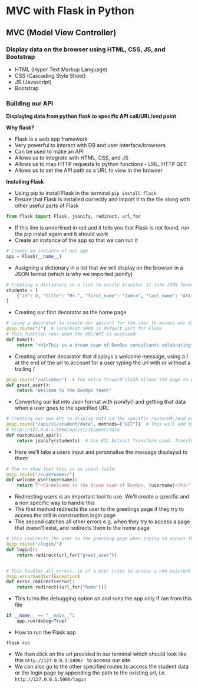# MVC with Flask in Python
## MVC (Model View Controller)


### Display data on the browser using HTML, CSS, JS, and Bootstrap
- HTML (Hyper Text Markup Language)
- CSS (Cascading Style Sheet)
- JS (Javascript)
- Bootstrap

### Building our API
**Displaying data from python flask to specific API call/URL/end point**

**Why flask?**
- Flask is a web app framework
- Very powerful to interact with DB and user interface/browsers
- Can be used to make an API
- Allows us to integrate with HTML, CSS, and JS
- Allows us to map HTTP requests to python functions - URL, HTTP GET
- Allows us to set the API path as a URL to view in the browser

**Installing Flask**
- Using pip to install Flask in the terminal ```pip install flask```
- Ensure that Flask is installed correctly and import it to the file along with other useful parts of Flask
```python
from flask import Flask, jsonify, redirect, url_for
```
- If this line is underlined in red and it tells you that Flask is not found, run the pip install again and it should
 work
- Create an instance of the app so that we can run it
```python
# Create an instance of our app
app = Flask(__name__)
```
- Assigning a dictionary in a list that we will display on the browser in a JSON format (which is why we imported
 jsonify)
```python
# Creating a dictionary in a list to easily transfer it into JSON format
students = [
    {"id": 0, "title": "Mr.", "first_name": "Jamie", "last_name": "Atkin-Wasti", "course": "DevOps"}
]
```
- Creating our first decorator as the home page
```python
# using a decorator to create our api/url for the user to access our data in the browser
@app.route("/")  # localhost:5000 is default port for Flask
# This function runs when the URL/API is accessed
def home():
    return "<h1>This is a dream team of DevOps consultants celebrating a WOW moment!</h1>"
```
- Creating another decorator that displays a welcome message, using a / at the end of the url to account for a user
 typing the url with or without a trailing /
```python
@app.route("/welcome/")  # The extra forward slash allows the page to work both with and without it
def greet_user():
    return "Welcome to the DevOps team!"
```
- Converting our list into Json format with jsonify() and getting that data when a user goes to the specified URL
```python
# Creating our own API to display data on the specific route/URL/end point/API
@app.route("/api/v1/student/data", methods=["GET"])  # This will add this API/URL/end point to the
# http://127.0.0.1:5000/api/v1/student/data
def customised_api():
    return jsonify(students)  # Use ETL Extract Transform Load. Transforms the students data into Json format
```
- Here we'll take a users input and personalise the message displayed to them!
```python
# The <> show that this is an input field
@app.route("/<username>/")
def welcome_user(username):
    return f"<h1>Welcome to the dream team of DevOps, {username}</h1>"
```
- Redirecting users is an important tool to use. We'll create a specific and a non specific way to handle this
- The first method redirects the user to the greetings page if they try to access the still in construction login page
- The second catches all other errors e.g. when they try to access a page that doesn't exist, and redirects them to
 the home page
```python
# This redirects the user to the greeting page when trying to access the login page
@app.route("/login/")
def login():
    return redirect(url_for("greet_user"))


# This handles all errors, so if a user tries to access a non existent page it will redirect them to the home page
@app.errorhandler(Exception)
def error_redirect(error):
    return redirect((url_for("home")))
```
- This turns the debugging option on and runs the app only if ran from this file
```python
if __name__ == "__main__":
    app.run(debug=True)

```
- How to run the Flask app
```commandline
flask run
```
- We then click on the url provided in our terminal which should look like this ```http://127.0.0.1:5000/ ``` to
 access our site
- We can also go to the other specified routes to access the student data or the login page by appending the path to
 the existing url, i.e. ```http://127.0.0.1:5000/login``` 
## 
